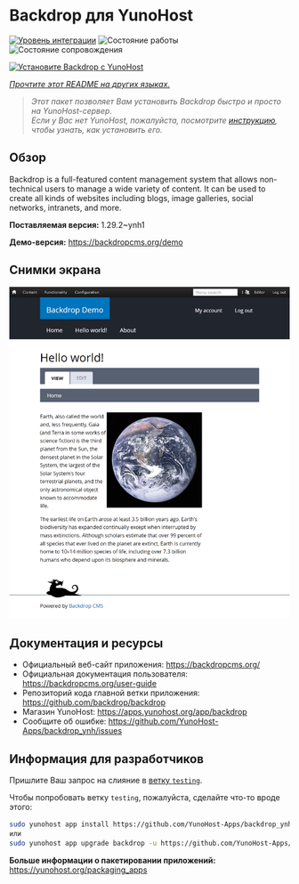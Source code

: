 <!--
Важно: этот README был автоматически сгенерирован <https://github.com/YunoHost/apps/tree/master/tools/readme_generator>
Он НЕ ДОЛЖЕН редактироваться вручную.
-->

# Backdrop для YunoHost

[![Уровень интеграции](https://dash.yunohost.org/integration/backdrop.svg)](https://ci-apps.yunohost.org/ci/apps/backdrop/) ![Состояние работы](https://ci-apps.yunohost.org/ci/badges/backdrop.status.svg) ![Состояние сопровождения](https://ci-apps.yunohost.org/ci/badges/backdrop.maintain.svg)

[![Установите Backdrop с YunoHost](https://install-app.yunohost.org/install-with-yunohost.svg)](https://install-app.yunohost.org/?app=backdrop)

*[Прочтите этот README на других языках.](./ALL_README.md)*

> *Этот пакет позволяет Вам установить Backdrop быстро и просто на YunoHost-сервер.*  
> *Если у Вас нет YunoHost, пожалуйста, посмотрите [инструкцию](https://yunohost.org/install), чтобы узнать, как установить его.*

## Обзор

Backdrop is a full-featured content management system that allows non-technical users to manage a wide variety of content. It can be used to create all kinds of websites including blogs, image galleries, social networks, intranets, and more.


**Поставляемая версия:** 1.29.2~ynh1

**Демо-версия:** <https://backdropcms.org/demo>

## Снимки экрана

![Снимок экрана Backdrop](./doc/screenshots/Hello_world.png)

## Документация и ресурсы

- Официальный веб-сайт приложения: <https://backdropcms.org/>
- Официальная документация пользователя: <https://backdropcms.org/user-guide>
- Репозиторий кода главной ветки приложения: <https://github.com/backdrop/backdrop>
- Магазин YunoHost: <https://apps.yunohost.org/app/backdrop>
- Сообщите об ошибке: <https://github.com/YunoHost-Apps/backdrop_ynh/issues>

## Информация для разработчиков

Пришлите Ваш запрос на слияние в [ветку `testing`](https://github.com/YunoHost-Apps/backdrop_ynh/tree/testing).

Чтобы попробовать ветку `testing`, пожалуйста, сделайте что-то вроде этого:

```bash
sudo yunohost app install https://github.com/YunoHost-Apps/backdrop_ynh/tree/testing --debug
или
sudo yunohost app upgrade backdrop -u https://github.com/YunoHost-Apps/backdrop_ynh/tree/testing --debug
```

**Больше информации о пакетировании приложений:** <https://yunohost.org/packaging_apps>
